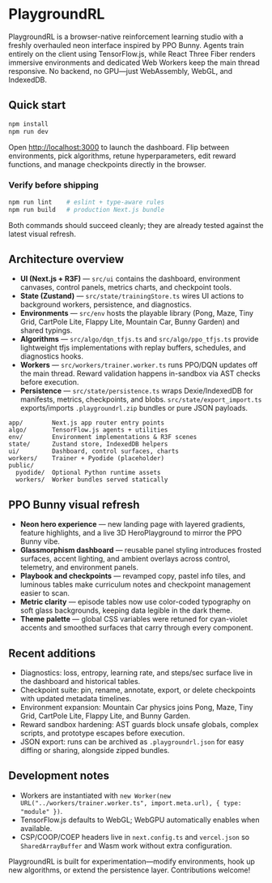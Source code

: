 # PlaygroundRL

PlaygroundRL is a browser-native reinforcement learning studio with a freshly overhauled neon interface inspired by PPO Bunny. Agents train entirely on the client using TensorFlow.js, while React Three Fiber renders immersive environments and dedicated Web Workers keep the main thread responsive. No backend, no GPU—just WebAssembly, WebGL, and IndexedDB.

## Quick start

```bash
npm install
npm run dev
```

Open <http://localhost:3000> to launch the dashboard. Flip between environments, pick algorithms, retune hyperparameters, edit reward functions, and manage checkpoints directly in the browser.

### Verify before shipping

```bash
npm run lint    # eslint + type-aware rules
npm run build   # production Next.js bundle
```

Both commands should succeed cleanly; they are already tested against the latest visual refresh.

## Architecture overview

- **UI (Next.js + R3F)** — `src/ui` contains the dashboard, environment canvases, control panels, metrics charts, and checkpoint tools.
- **State (Zustand)** — `src/state/trainingStore.ts` wires UI actions to background workers, persistence, and diagnostics.
- **Environments** — `src/env` hosts the playable library (Pong, Maze, Tiny Grid, CartPole Lite, Flappy Lite, Mountain Car, Bunny Garden) and shared typings.
- **Algorithms** — `src/algo/dqn_tfjs.ts` and `src/algo/ppo_tfjs.ts` provide lightweight tfjs implementations with replay buffers, schedules, and diagnostics hooks.
- **Workers** — `src/workers/trainer.worker.ts` runs PPO/DQN updates off the main thread. Reward validation happens in-sandbox via AST checks before execution.
- **Persistence** — `src/state/persistence.ts` wraps Dexie/IndexedDB for manifests, metrics, checkpoints, and blobs. `src/state/export_import.ts` exports/imports `.playgroundrl.zip` bundles or pure JSON payloads.

```text
app/        Next.js app router entry points
algo/       TensorFlow.js agents + utilities
env/        Environment implementations & R3F scenes
state/      Zustand store, IndexedDB helpers
ui/         Dashboard, control surfaces, charts
workers/    Trainer + Pyodide (placeholder)
public/
  pyodide/  Optional Python runtime assets
  workers/  Worker bundles served statically
```

## PPO Bunny visual refresh

- **Neon hero experience** — new landing page with layered gradients, feature highlights, and a live 3D HeroPlayground to mirror the PPO Bunny vibe.
- **Glassmorphism dashboard** — reusable panel styling introduces frosted surfaces, accent lighting, and ambient overlays across control, telemetry, and environment panels.
- **Playbook and checkpoints** — revamped copy, pastel info tiles, and luminous tables make curriculum notes and checkpoint management easier to scan.
- **Metric clarity** — episode tables now use color-coded typography on soft glass backgrounds, keeping data legible in the dark theme.
- **Theme palette** — global CSS variables were retuned for cyan-violet accents and smoothed surfaces that carry through every component.

## Recent additions

- Diagnostics: loss, entropy, learning rate, and steps/sec surface live in the dashboard and historical tables.
- Checkpoint suite: pin, rename, annotate, export, or delete checkpoints with updated metadata timelines.
- Environment expansion: Mountain Car physics joins Pong, Maze, Tiny Grid, CartPole Lite, Flappy Lite, and Bunny Garden.
- Reward sandbox hardening: AST guards block unsafe globals, complex scripts, and prototype escapes before execution.
- JSON export: runs can be archived as `.playgroundrl.json` for easy diffing or sharing, alongside zipped bundles.

## Development notes

- Workers are instantiated with `new Worker(new URL("../workers/trainer.worker.ts", import.meta.url), { type: "module" })`.
- TensorFlow.js defaults to WebGL; WebGPU automatically enables when available.
- CSP/COOP/COEP headers live in `next.config.ts` and `vercel.json` so `SharedArrayBuffer` and Wasm work without extra configuration.

PlaygroundRL is built for experimentation—modify environments, hook up new algorithms, or extend the persistence layer. Contributions welcome!

